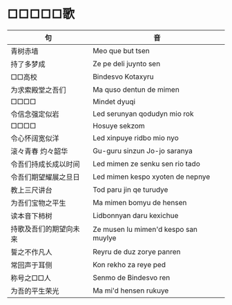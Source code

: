 # □□□□□歌


|句|音|
|-|-|
|青树赤墙|Meo que but tsen|
|持了多梦成|Ze pe deli juynto sen|
|□□高校|Bindesvo Kotaxyru|
|为求索殿堂之吾们|Ma quso dentun de mimen|
|□□□□|Mindet dyuqi|
|令信念强定似岩|Led serunyan qodudyn mio rok|
|□□□□|Hosuye sekzom|
|令心怀阔宽似洋|Led xinpuye ridbo mio nyo|
|滚々青春  灼々韶华|Gu-guru sinzun  Jo-jo saranya|
|令吾们持成长成以时间|Led mimen ze senku sen rio tado|
|令吾们期望耀展之旦日|Led mimen kespo xyoten de nepnye|
|教上三尺讲台|Tod paru jin qe turudye|
|为吾们宝物之平生|Ma mimen bomyu de hensen|
|读本音下柿树|Lidbonnyan daru kexichue|
|持歌及吾们的期望向未来|Ze musen lu mimen'd kespo san muylye|
|誓之不作凡人|Reyru de duz zorye panren|
|常回声于耳侧|Kon rekho za reye ped|
|称号之□□人|Senmo de Bindesvo ren|
|为吾的平生荣光|Ma mi'd hensen rukuye|
